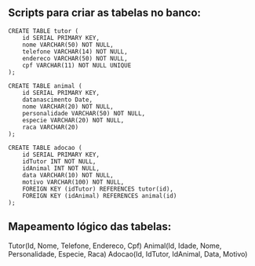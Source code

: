 ## Scripts para criar as tabelas no banco:
```
CREATE TABLE tutor (
    id SERIAL PRIMARY KEY,
    nome VARCHAR(50) NOT NULL,
    telefone VARCHAR(14) NOT NULL,
    endereco VARCHAR(50) NOT NULL,
    cpf VARCHAR(11) NOT NULL UNIQUE
);

CREATE TABLE animal (
    id SERIAL PRIMARY KEY,
    datanascimento Date,
    nome VARCHAR(20) NOT NULL,
    personalidade VARCHAR(50) NOT NULL,
    especie VARCHAR(20) NOT NULL,
    raca VARCHAR(20)
);

CREATE TABLE adocao (
    id SERIAL PRIMARY KEY,
    idTutor INT NOT NULL,
    idAnimal INT NOT NULL,
    data VARCHAR(10) NOT NULL,
    motivo VARCHAR(100) NOT NULL,
    FOREIGN KEY (idTutor) REFERENCES tutor(id),
    FOREIGN KEY (idAnimal) REFERENCES animal(id)
);

```

## Mapeamento lógico das tabelas:
Tutor(Id, Nome, Telefone, Endereco, Cpf)
Animal(Id, Idade, Nome, Personalidade, Especie, Raca)
Adocao(Id, IdTutor, IdAnimal, Data, Motivo)
